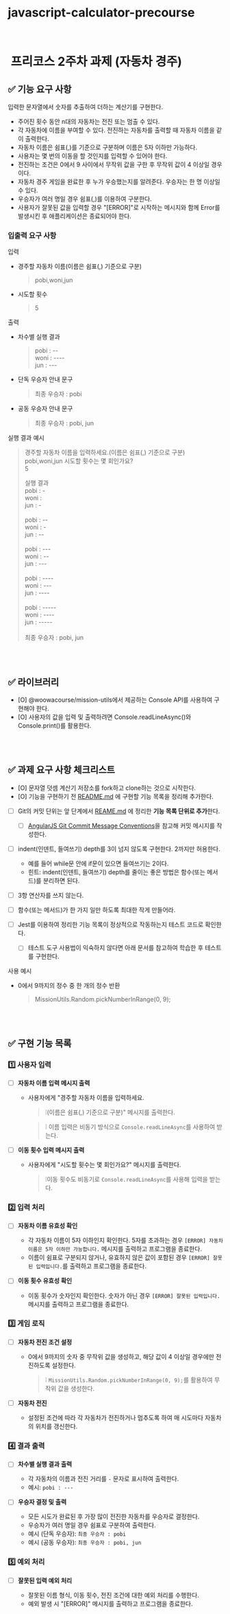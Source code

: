 # javascript-calculator-precourse

<br/>

#  프리코스 2주차 과제 (자동차 경주)

## ✅ 기능 요구 사항

입력한 문자열에서 숫자를 추출하여 더하는 계산기를 구현한다.

- 주어진 횟수 동안 n대의 자동차는 전진 또는 멈출 수 있다.
- 각 자동차에 이름을 부여할 수 있다. 전진하는 자동차를 출력할 때 자동차 이름을 같이 출력한다.
- 자동차 이름은 쉼표(,)를 기준으로 구분하며 이름은 5자 이하만 가능하다.
- 사용자는 몇 번의 이동을 할 것인지를 입력할 수 있어야 한다.
- 전진하는 조건은 0에서 9 사이에서 무작위 값을 구한 후 무작위 값이 4 이상일 경우이다.
- 자동차 경주 게임을 완료한 후 누가 우승했는지를 알려준다. 우승자는 한 명 이상일 수 있다.
- 우승자가 여러 명일 경우 쉼표(,)를 이용하여 구분한다.
- 사용자가 잘못된 값을 입력할 경우 "[ERROR]"로 시작하는 메시지와 함께 Error를 발생시킨 후 애플리케이션은 종료되어야 한다.

### 입출력 요구 사항

입력

- 경주할 자동차 이름(이름은 쉼표(,) 기준으로 구분)

  > pobi,woni,jun

- 시도할 횟수
  > 5

출력

- 차수별 실행 결과

  > pobi : -- <br>
  > woni : ---- <br>
  > jun : ---

- 단독 우승자 안내 문구

  > 최종 우승자 : pobi

- 공동 우승자 안내 문구
  > 최종 우승자 : pobi, jun

실행 결과 예시

> 경주할 자동차 이름을 입력하세요.(이름은 쉼표(,) 기준으로 구분)
> pobi,woni,jun
> 시도할 횟수는 몇 회인가요? <br>
> 5
>
> 실행 결과 <br>
> pobi : - <br>
> woni : <br>
> jun : - <br> <br>
> pobi : --<br>
> woni : -<br>
> jun : --<br> <br>
> pobi : ---<br>
> woni : --<br>
> jun : ---<br> <br>
> pobi : ----<br>
> woni : ---<br>
> jun : ----<br> <br>
> pobi : -----<br>
> woni : ----<br>
> jun : -----<br> <br>
> 최종 우승자 : pobi, jun

<br/>
<br/>

## ✅ 라이브러리

- [O] @woowacourse/mission-utils에서 제공하는 Console API를 사용하여 구현해야 한다.
- [O] 사용자의 값을 입력 및 출력하려면 Console.readLineAsync()와 Console.print()를 활용한다.

<br/>
<br/>

## ✅ 과제 요구 사항 체크리스트

- [O] 문자열 덧셈 계산기 저장소를 fork하고 clone하는 것으로 시작한다.
- [O] 기능을 구현하기 전 [README.md](http://README.md) 에 구현할 기능 목록을 정리해 추가한다.
- [ ] Git의 커밋 단위는 앞 단계에서 [REAME.md](http://REAME.md) 에 정리한 **기능 목록 단위로 추가**한다.

  - [ ] [AngularJS Git Commit Message Conventions](https://gist.github.com/stephenparish/9941e89d80e2bc58a153)을 참고해 커밋 메시지를 작성한다.

- [ ] indent(인덴트, 들여쓰기) depth를 3이 넘지 않도록 구현한다. 2까지만 허용한다.
  - 예를 들어 while문 안에 if문이 있으면 들여쓰기는 2이다.
  - 힌트: indent(인덴트, 들여쓰기) depth를 줄이는 좋은 방법은 함수(또는 메서드)를 분리하면 된다.
- [ ] 3항 연산자를 쓰지 않는다.
- [ ] 함수(또는 메서드)가 한 가지 일만 하도록 최대한 작게 만들어라.
- [ ] Jest를 이용하여 정리한 기능 목록이 정상적으로 작동하는지 테스트 코드로 확인한다.
  - [ ] 테스트 도구 사용법이 익숙하지 않다면 아래 문서를 참고하여 학습한 후 테스트를 구현한다.

사용 예시

- 0에서 9까지의 정수 중 한 개의 정수 반환
  > MissionUtils.Random.pickNumberInRange(0, 9);

<br/>
<br/>

## ✅ 구현 기능 목록

### 1️⃣ 사용자 입력

- [ ] **자동차 이름 입력 메시지 출력**

  - 사용자에게 "경주할 자동차 이름을 입력하세요.

    > ❕(이름은 쉼표(,) 기준으로 구분)" 메시지를 출력한다.

    > ❕ 이름 입력은 비동기 방식으로 `Console.readLineAsync`를 사용하여 받는다.

- [ ] **이동 횟수 입력 메시지 출력**

  - 사용자에게 "시도할 횟수는 몇 회인가요?" 메시지를 출력한다.
    > ❕이동 횟수도 비동기로 `Console.readLineAsync`를 사용해 입력을 받는다.

### 2️⃣ 입력 처리

- [ ] **자동차 이름 유효성 확인**

  - 각 자동차 이름이 5자 이하인지 확인한다. 5자를 초과하는 경우 `[ERROR] 자동차 이름은 5자 이하만 가능합니다.` 메시지를 출력하고 프로그램을 종료한다.
  - 이름이 쉼표로 구분되지 않거나, 유효하지 않은 값이 포함된 경우 `[ERROR] 잘못된 입력입니다.`를 출력하고 프로그램을 종료한다.

- [ ] **이동 횟수 유효성 확인**

  - 이동 횟수가 숫자인지 확인한다. 숫자가 아닌 경우 `[ERROR] 잘못된 입력입니다.` 메시지를 출력하고 프로그램을 종료한다.

### 3️⃣ 게임 로직

- [ ] **자동차 전진 조건 설정**

  - 0에서 9까지의 숫자 중 무작위 값을 생성하고, 해당 값이 4 이상일 경우에만 전진하도록 설정한다.
    > ❕ `MissionUtils.Random.pickNumberInRange(0, 9);`를 활용하여 무작위 값을 생성한다.

- [ ] **자동차 전진**

  - 설정된 조건에 따라 각 자동차가 전진하거나 멈추도록 하여 매 시도마다 자동차의 위치를 갱신한다.

### 4️⃣ 결과 출력

- [ ] **차수별 실행 결과 출력**

  - 각 자동차의 이름과 전진 거리를 `-` 문자로 표시하여 출력한다.
  - 예시: `pobi : ---`

- [ ] **우승자 결정 및 출력**

  - 모든 시도가 완료된 후 가장 많이 전진한 자동차를 우승자로 결정한다.
  - 우승자가 여러 명일 경우 쉼표로 구분하여 출력한다.
  - 예시 (단독 우승자): `최종 우승자 : pobi`
  - 예시 (공동 우승자): `최종 우승자 : pobi, jun`

### 5️⃣ 예외 처리

- [ ] **잘못된 입력 예외 처리**

  - 잘못된 이름 형식, 이동 횟수, 전진 조건에 대한 예외 처리를 수행한다.
  - 예외 발생 시 "[ERROR]" 메시지를 출력하고 프로그램을 종료한다.
